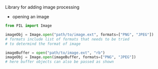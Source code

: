 Library for adding image processing

- opening an image
```python
from PIL import Image

imageObj = Image.open("path/to/image.ext", formats=["PNG", "JPEG"])
# formats include list of formats that needs to be tried
# to determind the format of image

imageBuffer = open("path/to/image.ext", "rb")
imageObj = Image.open(imageBuffer, formats=["PNG", "JPEG"])
# here buffer objects can also be passed as shown
```